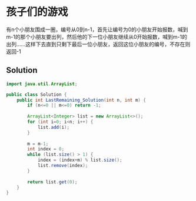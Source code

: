 # 孩子们的游戏

有n个小朋友围成一圈，编号从0到n-1，首先让编号为0的小朋友开始报数，喊到m-1的那个小朋友要出列，然后他的下一位小朋友继续从0开始报数，喊到m-1的出列……这样下去直到只剩下最后一位小朋友，返回这位小朋友的编号，不存在则返回-1

## Solution

```java
import java.util.ArrayList;

public class Solution {
    public int LastRemaining_Solution(int n, int m) {
        if (n<=0 || m<=0) return -1;
        
        ArrayList<Integer> list = new ArrayList<>();
        for (int i=0; i<n; i++) {
            list.add(i);
        }
        
        m = m-1;
        int index = 0;
        while (list.size() > 1) {
            index = (index+m) % list.size();
            list.remove(index);
        }
        
        return list.get(0);
    }
}
```

